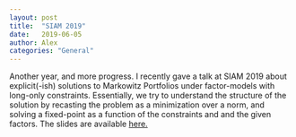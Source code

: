 ```yaml
---
layout: post
title:  "SIAM 2019"
date:   2019-06-05
author: Alex
categories: "General"
---
```


Another year, and more progress.  I recently gave a talk at SIAM 2019 about explicit(-ish) solutions to Markowitz Portfolios under factor-models with long-only constraints.  Essentially, we try to understand the structure of the solution by recasting the problem as a minimization over a norm, and solving a fixed-point as a function of the constraints and and the given factors.  The slides are available <a href="{{site.baseurl}}/pdfs/bernstein-siam2019.pdf">here.</a>